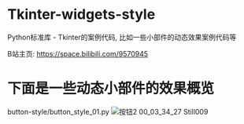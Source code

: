 # Tkinter-widgets-style
Python标准库 - Tkinter的案例代码, 比如一些小部件的动态效果案例代码等

B站主页: https://space.bilibili.com/9570945

# 下面是一些动态小部件的效果概览
button-style/button_style_01.py
![按钮2 00_03_34_27 Still009](https://user-images.githubusercontent.com/30211566/218294033-7e84596f-cfc2-4e4d-aa43-5002f339c899.jpg)
